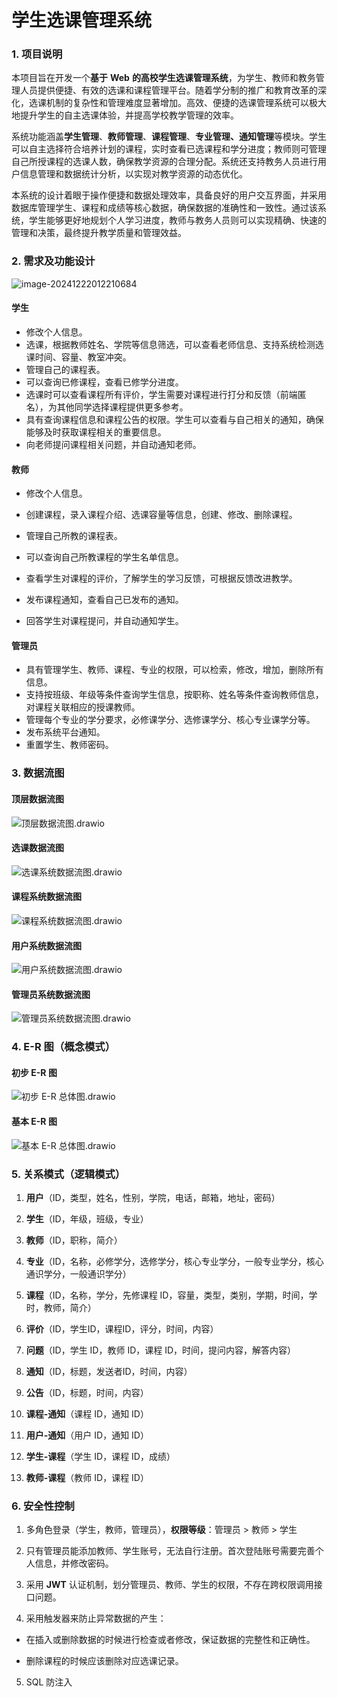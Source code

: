 # 学生选课管理系统

### 1. 项目说明

本项目旨在开发一个**基于** **Web** **的高校学生选课管理系统**，为学生、教师和教务管理人员提供便捷、有效的选课和课程管理平台。随着学分制的推广和教育改革的深化，选课机制的复杂性和管理难度显著增加。高效、便捷的选课管理系统可以极大地提升学生的自主选课体验，并提高学校教学管理的效率。

系统功能涵盖**学生管理**、**教师管理**、**课程管理**、**专业管理、通知管理**等模块。学生可以自主选择符合培养计划的课程，实时查看已选课程和学分进度；教师则可管理自己所授课程的选课人数，确保教学资源的合理分配。系统还支持教务人员进行用户信息管理和数据统计分析，以实现对教学资源的动态优化。

本系统的设计着眼于操作便捷和数据处理效率，具备良好的用户交互界面，并采用数据库管理学生、课程和成绩等核心数据，确保数据的准确性和一致性。通过该系统，学生能够更好地规划个人学习进度，教师与教务人员则可以实现精确、快速的管理和决策，最终提升教学质量和管理效益。



### 2. 需求及功能设计

![image-20241222012210684](assets/image-20241222012210684.png)

#### 学生

-  修改个人信息。
- 选课，根据教师姓名、学院等信息筛选，可以查看老师信息、支持系统检测选课时间、容量、教室冲突。
- 管理自己的课程表。
- 可以查询已修课程，查看已修学分进度。
- 选课时可以查看课程所有评价，学生需要对课程进行打分和反馈（前端匿名），为其他同学选择课程提供更多参考。
- 具有查询课程信息和课程公告的权限。学生可以查看与自己相关的通知，确保能够及时获取课程相关的重要信息。
- 向老师提问课程相关问题，并自动通知老师。

#### 教师

-  修改个人信息。

- 创建课程，录入课程介绍、选课容量等信息，创建、修改、删除课程。

- 管理自己所教的课程表。

- 可以查询自己所教课程的学生名单信息。

- 查看学生对课程的评价，了解学生的学习反馈，可根据反馈改进教学。

- 发布课程通知，查看自己已发布的通知。

- 回答学生对课程提问，并自动通知学生。

#### 管理员

- 具有管理学生、教师、课程、专业的权限，可以检索，修改，增加，删除所有信息。
- 支持按班级、年级等条件查询学生信息，按职称、姓名等条件查询教师信息，对课程关联相应的授课教师。
- 管理每个专业的学分要求，必修课学分、选修课学分、核心专业课学分等。
- 发布系统平台通知。
- 重置学生、教师密码。



### 3. 数据流图

#### 顶层数据流图

![顶层数据流图.drawio](assets/顶层数据流图.drawio.svg)

#### 选课数据流图

![选课系统数据流图.drawio](assets/选课系统数据流图.drawio.svg)

#### 课程系统数据流图

![课程系统数据流图.drawio](assets/课程系统数据流图.drawio.svg)

#### 用户系统数据流图

![用户系统数据流图.drawio](assets/用户系统数据流图.drawio.svg)

#### 管理员系统数据流图

![管理员系统数据流图.drawio](assets/管理员系统数据流图.drawio.svg)



### 4. E-R 图（概念模式）

#### 初步 E-R 图

![初步 E-R 总体图.drawio](assets/初步E-R.drawio.png)

#### 基本 E-R 图

![基本 E-R 总体图.drawio](assets/基本E-R.drawio.png)

### 5. 关系模式（逻辑模式）

1. **用户**（ID，类型，姓名，性别，学院，电话，邮箱，地址，密码）

2. **学生**（ID，年级，班级，专业）

3. **教师**（ID，职称，简介）

4. **专业**（ID，名称，必修学分，选修学分，核心专业学分，一般专业学分，核心通识学分，一般通识学分）

5. **课程**（ID，名称，学分，先修课程 ID，容量，类型，类别，学期，时间，学时，教师，简介）

6. **评价**（ID，学生ID，课程ID，评分，时间，内容）

7. **问题**（ID，学生 ID，教师 ID，课程 ID，时间，提问内容，解答内容）

8. **通知**（ID，标题，发送者ID，时间，内容）

9. **公告**（ID，标题，时间，内容）

10. **课程-通知**（课程 ID，通知 ID）

11. **用户-通知**（用户 ID，通知 ID）

12. **学生-课程**（学生 ID，课程 ID，成绩）

13. **教师-课程**（教师 ID，课程 ID）

### 6. 安全性控制

1. 多角色登录（学生，教师，管理员），**权限等级**：管理员 > 教师 > 学生

2. 只有管理员能添加教师、学生账号，无法自行注册。首次登陆账号需要完善个人信息，并修改密码。

3. 采用 **JWT** 认证机制，划分管理员、教师、学生的权限，不存在跨权限调用接口问题。

4. 采用触发器来防止异常数据的产生：

  - 在插入或删除数据的时候进行检查或者修改，保证数据的完整性和正确性。

  - 删除课程的时候应该删除对应选课记录。

5. SQL 防注入